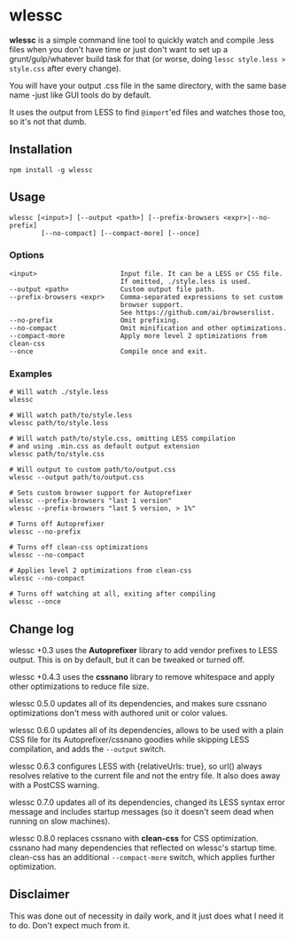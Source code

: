 # wlessc

**wlessc** is a simple command line tool to quickly watch and compile .less files
when you don't have time or just don't want to set up a grunt/gulp/whatever build
task for that (or worse, doing `lessc style.less > style.css` after every change).

You will have your output .css file in the same directory, with the same base
name -just like GUI tools do by default.

It uses the output from LESS to find `@import`'ed files and watches those too,
so it's not that dumb.

## Installation

`npm install -g wlessc`

## Usage

	wlessc [<input>] [--output <path>] [--prefix-browsers <expr>|--no-prefix]
			[--no-compact] [--compact-more] [--once]

### Options

	<input>                     Input file. It can be a LESS or CSS file.
	                            If omitted, ./style.less is used.
	--output <path>             Custom output file path.
	--prefix-browsers <expr>    Comma-separated expressions to set custom
	                            browser support.
	                            See https://github.com/ai/browserslist.
	--no-prefix                 Omit prefixing.
	--no-compact                Omit minification and other optimizations.
	--compact-more              Apply more level 2 optimizations from clean-css
	--once                      Compile once and exit.

### Examples

	# Will watch ./style.less
	wlessc

	# Will watch path/to/style.less
	wlessc path/to/style.less

	# Will watch path/to/style.css, omitting LESS compilation
	# and using .min.css as default output extension
	wlessc path/to/style.css

	# Will output to custom path/to/output.css
	wlessc --output path/to/output.css

	# Sets custom browser support for Autoprefixer
	wlessc --prefix-browsers "last 1 version"
	wlessc --prefix-browsers "last 5 version, > 1%"

	# Turns off Autoprefixer
	wlessc --no-prefix

	# Turns off clean-css optimizations
	wlessc --no-compact

	# Applies level 2 optimizations from clean-css
	wlessc --no-compact

	# Turns off watching at all, exiting after compiling
	wlessc --once

## Change log

wlessc +0.3 uses the **Autoprefixer** library to add vendor prefixes to LESS
output. This is on by default, but it can be tweaked or turned off.

wlessc +0.4.3 uses the **cssnano** library to remove whitespace and apply other
optimizations to reduce file size.

wlessc 0.5.0 updates all of its dependencies, and makes sure cssnano
optimizations don't mess with authored unit or color values.

wlessc 0.6.0 updates all of its dependencies, allows to be used with a plain CSS
file for its Autoprefixer/cssnano goodies while skipping LESS compilation, and
adds the `--output` switch.

wlessc 0.6.3 configures LESS with {relativeUrls: true}, so url() always resolves
relative to the current file and not the entry file. It also does away with a
PostCSS warning.

wlessc 0.7.0 updates all of its dependencies, changed its LESS syntax error message
and includes startup messages (so it doesn't seem dead when running on slow machines).

wlessc 0.8.0 replaces cssnano with **clean-css** for CSS optimization. cssnano had
many dependencies that reflected on wlessc's startup time. clean-css has an additional
`--compact-more` switch, which applies further optimization.

## Disclaimer

This was done out of necessity in daily work, and it just does what I need it
to do. Don't expect much from it.
